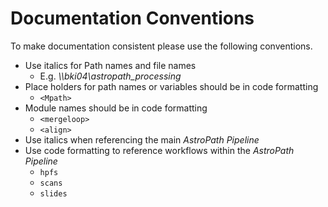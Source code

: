 # Documentation Conventions
To make documentation consistent please use the following conventions.

- Use italics for Path names and file names
  - E.g. *\\\\bki04\astropath_processing*
- Place holders for path names or variables should be in code formatting 
  - ```<Mpath>```
- Module names should be in code formatting
  - ```<mergeloop>```
  - ```<align>```
- Use italics when referencing the main *AstroPath Pipeline*
- Use code formatting to reference workflows within the *AstroPath Pipeline*
  - ```hpfs```
  - ```scans```
  - ```slides```
